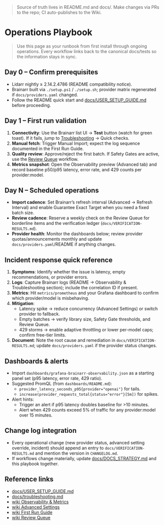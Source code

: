 
<!-- SYNCED_WIKI_PAGE: Do not edit in the GitHub Wiki UI. This page is synced from wiki-content/ in the repository. -->
> Source of truth lives in README.md and docs/. Make changes via PRs to the repo; CI auto-publishes to the Wiki.

# Operations Playbook

> Use this page as your runbook from first install through ongoing operations. Every workflow links back to the canonical docs/tests so the information stays in sync.

## Day 0 – Confirm prerequisites

- Lidarr nightly ≥ 2.14.2.4786 (README compatibility notice).
- Brainarr built via `./setup.ps1` / `./setup.sh`; provider matrix regenerated if `docs/providers.yaml` changed.
- Follow the README quick start and [docs/USER_SETUP_GUIDE.md](../docs/USER_SETUP_GUIDE.md) before proceeding.

## Day 1 – First run validation

1. **Connectivity**: Use the Brainarr list UI → **Test** button (watch for green toast). If it fails, jump to [Troubleshooting](Troubleshooting) → Quick checks.
2. **Manual fetch**: Trigger Manual Import; expect the log sequence documented in the First Run Guide.
3. **Quality review**: Approve/reject the first batch. If Safety Gates are active, use the [Review Queue](Review-Queue) workflow.
4. **Metrics snapshot**: Open the Observability preview (Advanced tab) and record baseline p50/p95 latency, error rate, and 429 counts per provider:model.

## Day N – Scheduled operations

- **Import cadence**: Set Brainarr’s refresh interval (Advanced → Refresh Interval) and enable Guarantee Exact Target when you need a fixed batch size.
- **Review cadence**: Reserve a weekly check on the Review Queue for borderline items and the verification ledger (`docs/VERIFICATION-RESULTS.md`).
- **Provider health**: Monitor the dashboards below; review provider quotas/announcements monthly and update `docs/providers.yaml`/README if anything changes.

## Incident response quick reference

1. **Symptoms**: Identify whether the issue is latency, empty recommendations, or provider errors.
2. **Logs**: Capture Brainarr logs (README → Observability & Troubleshooting section); include the correlation ID if present.
3. **Metrics**: Hit `metrics/prometheus` and your Grafana dashboard to confirm which provider/model is misbehaving.
4. **Mitigation**:
   - Latency spike → reduce concurrency (Advanced Settings) or switch provider to fallback.
   - Empty batches → verify library size, Safety Gate thresholds, and Review Queue.
   - 429 storms → enable adaptive throttling or lower per-model caps; confirm free-tier limits.
5. **Document**: Note the root cause and remediation in `docs/VERIFICATION-RESULTS.md`; update `docs/providers.yaml` if the provider status changes.

## Dashboards & alerts

- Import `dashboards/grafana-brainarr-observability.json` as a starting panel set (p95 latency, error rate, 429 ratio).
- Suggested PromQL (from `dashboards/README.md`):
  - `provider_latency_seconds_p95{provider="openai"}` for tails.
  - `increase(provider_requests_total{status="error"}[5m])` for spikes.
- Alert hints:
  - Trigger an alert if p95 latency doubles baseline for >10 minutes.
  - Alert when 429 counts exceed 5% of traffic for any provider:model over 15 minutes.

## Change log integration

- Every operational change (new provider status, advanced setting override, incident) should append an entry to `docs/VERIFICATION-RESULTS.md` and mention the version in `CHANGELOG.md`.
- If workflows change materially, update [docs/DOCS_STRATEGY.md](../docs/DOCS_STRATEGY.md) and this playbook together.

## Reference links

- [docs/USER_SETUP_GUIDE.md](../docs/USER_SETUP_GUIDE.md)
- [docs/troubleshooting.md](../docs/troubleshooting.md)
- [wiki Observability & Metrics](Observability-and-Metrics)
- [wiki Advanced Settings](Advanced-Settings)
- [wiki First Run Guide](First-Run-Guide)
- [wiki Review Queue](Review-Queue)
